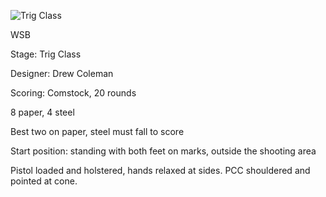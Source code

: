 ![Trig Class](https://github.com/bagellord/USPSA-Stages/blob/master/16-20%20rounds/Trig%20Class%20-%2020%20rounds%20-%20Comstock/Trig%20Class.png)

WSB

Stage: Trig Class

Designer: Drew Coleman

Scoring: Comstock, 20 rounds

8 paper, 4 steel

Best two on paper, steel must fall to score

Start position: standing with both feet on marks, outside the shooting area

Pistol loaded and holstered, hands relaxed at sides. PCC shouldered and pointed at cone.
